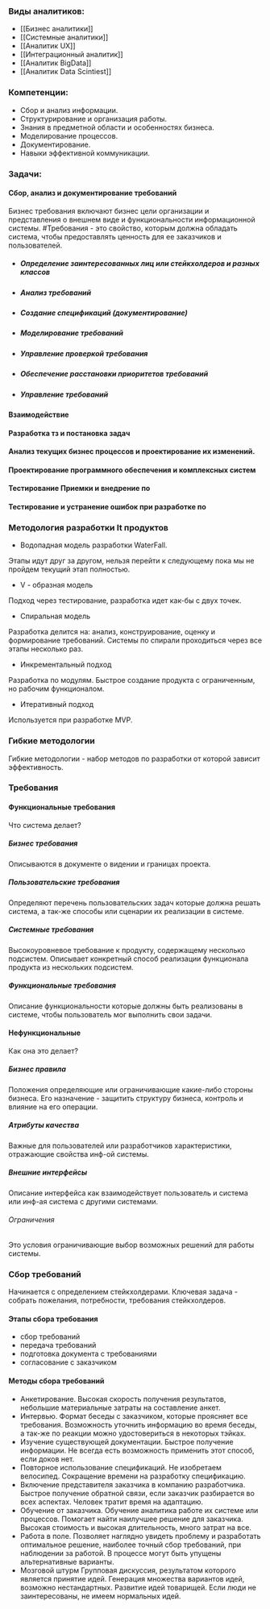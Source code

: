 ### Виды аналитиков:
- [[Бизнес аналитики]]
- [[Системные аналитики]]
- [[Аналитик UX]]
- [[Интеграционный аналитик]]
- [[Аналитик BigData]]
- [[Аналитик Data Scintiest]] 

### Компетенции:
- Сбор и анализ информации.
- Структурирование и организация работы.
- Знания в предметной области и особенностях бизнеса. 
- Моделирование процессов. 
- Документирование. 
- Навыки эффективной коммуникации. 

### Задачи:
#### Сбор, анализ и документирование требований

Бизнес требования включают бизнес цели организации и представления о внешнем виде и функциональности информационной системы. 
#Требования - это свойство, которым должна обладать система, чтобы предоставлять ценность для ее заказчиков и пользователей. 

- ##### Определение заинтересованных лиц или стейкхолдеров и разных классов 
- ##### Анализ требований 
- ##### Создание спецификаций (документирование)
- ##### Моделирование требований 
- ##### Управление проверкой требования 
- ##### Обеспечение расстановки приоритетов требований 
- ##### Управление требований 

#### Взаимодействие 

#### Разработка тз и постановка задач 

#### Анализ текущих бизнес процессов и проектирование их изменений. 

#### Проектирование программного обеспечения и комплексных систем 

#### Тестирование Приемки и внедрение по

#### Тестирование и устранение ошибок при разработке по

### Методология разработки It продуктов 

- Водопадная модель разработки WaterFall.

Этапы идут друг за другом, нельзя перейти к следующему пока мы не пройдем текущий этап полностью. 

 - V - образная модель 
 
 Подход через тестирование, разработка идет как-бы с двух точек. 

- Спиральная модель 

Разработка делится на: анализ, конструирование, оценку и формирование требований. Системы по спирали проходиться через все этапы несколько раз.

- Инкрементальный подход 

Разработка по модулям. Быстрое создание продукта с ограниченным, но рабочим функционалом. 

- Итеративный подход

Используется при разработке MVP.

### Гибкие методологии 

Гибкие методологии - набор методов по разработки от которой зависит эффективность. 

### Требования 
#### Функциональные требования
 Что система делает?
##### Бизнес требования
Описываются в документе о видении и границах проекта.
##### Пользовательские требования
Определяют перечень пользовательских задач которые должна решать система, а так-же способы или сценарии их реализации в системе. 
##### Системные требования 
Высокоуровневое требование к продукту, содержащему несколько подсистем. Описывает конкретный способ реализации функционала продукта из нескольких подсистем. 
##### Функциональные требования
Описание функциональности которые должны быть реализованы в системе, чтобы пользователь мог выполнить свои задачи. 

#### Нефункциональные
 Как она это делает?   
##### Бизнес правила 
Положения определяющие или ограничивающие какие-либо стороны бизнеса. Его назначение - защитить структуру бизнеса, контроль и влияние на его операции.
##### Атрибуты качества 
Важные для пользователей или разработчиков характеристики, отражающие свойства инф-ой системы. 
##### Внешние интерфейсы
Описание интерфейса как взаимодействует пользователь и система или инф-ая система с другими системами. 
###### Ограничения 
Это условия ограничивающие выбор возможных решений для работы системы. 

### Cбор требований 
Начинается с определением стейкхолдерами. Ключевая задача - собрать пожелания, потребности, требования стейкхолдеров.

#### Этапы сбора требования 
- сбор требований 
- передача требований 
- подготовка документа с требованиями 
- согласование с заказчиком
#### Методы сбора требований
- Анкетирование.
Высокая скорость получения результатов, небольшие материальные затраты на составление анкет.
- Интервью.
Формат беседы с заказчиком, которые проясняет все требования. Возможность уточнить информацию во время беседы, а так-же по реакции можно удостовериться в некоторых тэйках. 
- Изучение существующей документации. 
Быстрое получение информации. Не всегда есть возможность применить этот способ, если доков нет. 
- Повторное использование спецификаций.
Не изобретаем велосипед. Сокращение времени на разработку спецификацию. 
- Включение представителя заказчика в компанию разработчика. 
Быстрое получение обратной связи, если заказчик разбирается во всех аспектах. Человек тратит время на адаптацию. 
- Обучение от заказчика. 
Обучение аналитика работе их системе или процессов. Помогает найти наилучшее решение для заказчика. Высокая стоимость и высокая длительность, много затрат на все.
- Работа в поле.
Позволяет наглядно увидеть проблему и разработать оптимальное решение, наиболее точный сбор требований, при наблюдении за работой. В процессе могут быть упущены альтернативные варианты. 
- Мозговой штурм 
Групповая дискуссия, результатом которого является принятие идей. Генерация множества вариантов идей, возможно нестандартных. Развитие идей товарищей. Если люди не заинтересованы, не имеем нормальных идей.  